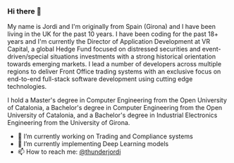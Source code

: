 ### Hi there 👋

My name is Jordi and I'm originally from Spain (Girona) and I have been living in the UK for the past 10 years. I have been coding for the past 18+ years and I'm currently the Director of Application Development at VR Capital, a global Hedge Fund focused on distressed securities and event-driven/special situations investments with a strong historical orientation towards emerging markets. I lead a number of developers across multiple regions to deliver Front Office trading systems with an exclusive focus on end-to-end full-stack software development using cutting edge technologies.  

I hold a Master's degree in Computer Engineering from the Open University of Catalonia, a Bachelor's degree in Computer Engineering from the Open University of Catalonia, and a Bachelor's degree in Industrial Electronics Engineering from the University of Girona.

- 🔭 I’m currently working on Trading and Compliance systems
- 🌱 I’m currently implementing Deep Learning models
- 📫 How to reach me: [@thunderjordi](https://twitter.com/thunderjordi)

<!--
**JordiCorbilla/JordiCorbilla** is a ✨ _special_ ✨ repository because its `README.md` (this file) appears on your GitHub profile.

Here are some ideas to get you started:

- 🔭 I’m currently working on ...
- 🌱 I’m currently learning ...
- 👯 I’m looking to collaborate on ...
- 🤔 I’m looking for help with ...
- 💬 Ask me about ...
- 📫 How to reach me: ...
- 😄 Pronouns: ...
- ⚡ Fun fact: ...
-->
